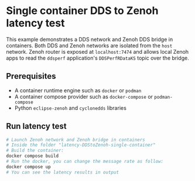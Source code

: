 
# Single container DDS to Zenoh latency test

This example demonstrates a DDS network and Zenoh DDS bridge in containers. Both DDS and Zenoh networks are isolated from the `host` network. Zenoh router is exposed at `localhost:7474` and allows local Zenoh apps to read the `ddsperf` application's `DDSPerfRDataKS` topic over the bridge.

## Prerequisites

- A container runtime engine such as `docker` or `podman`
- A container compose provider such as `docker-compose` or `podman-compose`
- Python `eclipse-zenoh` and `cyclonedds` libraries


## Run latency test

```sh
# Launch Zenoh network and Zenoh bridge in containers 
# Inside the folder "latency-DDStoZenoh-single-container"
# Build the container:
docker compose build
# Run the docker, you can change the message rate as follow:
docker compose up
# You can see the latency results in output
 